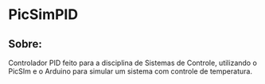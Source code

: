 # PicSimPID

## Sobre:

Controlador PID feito para a disciplina de Sistemas de Controle, utilizando o PicSIm e o Arduino para simular um sistema com controle de temperatura.
